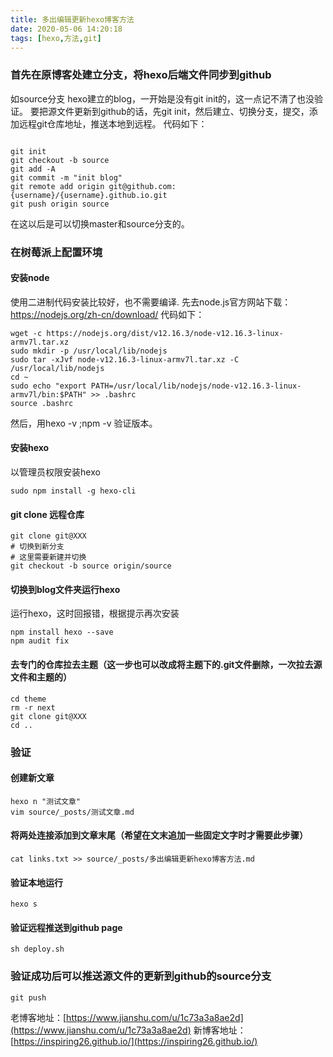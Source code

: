 ```yaml
---
title: 多出编辑更新hexo博客方法
date: 2020-05-06 14:20:18
tags: [hexo,方法,git]
---
```

### 首先在原博客处建立分支，将hexo后端文件同步到github
如source分支
hexo建立的blog，一开始是没有git init的，这一点记不清了也没验证。
要把源文件更新到github的话，先git init，然后建立、切换分支，提交，添加远程git仓库地址，推送本地到远程。
代码如下：
```

git init
git checkout -b source
git add -A
git commit -m "init blog"
git remote add origin git@github.com:{username}/{username}.github.io.git
git push origin source
```
在这以后是可以切换master和source分支的。

### 在树莓派上配置环境
#### 安装node
使用二进制代码安装比较好，也不需要编译.
先去node.js官方网站下载：https://nodejs.org/zh-cn/download/
代码如下：
```
wget -c https://nodejs.org/dist/v12.16.3/node-v12.16.3-linux-armv7l.tar.xz
sudo mkdir -p /usr/local/lib/nodejs
sudo tar -xJvf node-v12.16.3-linux-armv7l.tar.xz -C /usr/local/lib/nodejs
cd ~
sudo echo "export PATH=/usr/local/lib/nodejs/node-v12.16.3-linux-armv7l/bin:$PATH" >> .bashrc
source .bashrc
```
然后，用hexo -v ;npm -v 验证版本。
#### 安装hexo
以管理员权限安装hexo
```
sudo npm install -g hexo-cli
```
#### git clone 远程仓库
```
git clone git@XXX
# 切换到新分支
# 这里需要新建并切换
git checkout -b source origin/source
```
#### 切换到blog文件夹运行hexo
运行hexo，这时回报错，根据提示再次安装
```
npm install hexo --save
npm audit fix
```
#### 去专门的仓库拉去主题（这一步也可以改成将主题下的.git文件删除，一次拉去源文件和主题的）
```
cd theme
rm -r next
git clone git@XXX
cd ..
```
### 验证
#### 创建新文章

```
hexo n "测试文章"
vim source/_posts/测试文章.md
```
#### 将两处连接添加到文章末尾（希望在文末追加一些固定文字时才需要此步骤）
```
cat links.txt >> source/_posts/多出编辑更新hexo博客方法.md
```
#### 验证本地运行
```
hexo s
```
#### 验证远程推送到github page
```
sh deploy.sh
```
### 验证成功后可以推送源文件的更新到github的source分支
```
git push
```







老博客地址：[https://www.jianshu.com/u/1c73a3a8ae2d](https://www.jianshu.com/u/1c73a3a8ae2d)
新博客地址：[https://inspiring26.github.io/](https://inspiring26.github.io/)
